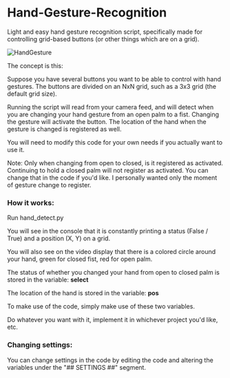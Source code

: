 # Hand-Gesture-Recognition
Light and easy hand gesture recognition script, specifically made for controlling grid-based buttons (or other things which are on a grid).

![HandGesture](demo.gif)

The concept is this:

Suppose you have several buttons you want to be able to control with hand gestures.
The buttons are divided on an NxN grid, such as a 3x3 grid (the default grid size).

Running the script will read from your camera feed, and will detect when you are changing your hand gesture from an open palm to a fist.
Changing the gesture will activate the button.
The location of the hand when the gesture is changed is registered as well.

You will need to modify this code for your own needs if you actually want to use it.

Note: Only when changing from open to closed, is it registered as activated. Continuing to hold a closed palm will not register as activated.
You can change that in the code if you'd like. I personally wanted only the moment of gesture change to register.

### How it works:
Run hand_detect.py

You will see in the console that it is constantly printing a status (False / True) and a position (X, Y) on a  grid.

You will also see on the video display that there is a colored circle around your hand, green for closed fist, red for open palm.

The status of whether you changed your hand from open to closed palm is stored in the variable:
<b>select</b>

The location of the hand is stored in the variable:
<b>pos</b>

To make use of the code, simply make use of these two variables.

Do whatever you want with it, implement it in whichever project you'd like, etc.

### Changing settings:
You can change settings in the code by editing the code and altering the variables under the "## SETTINGS ##" segment.
